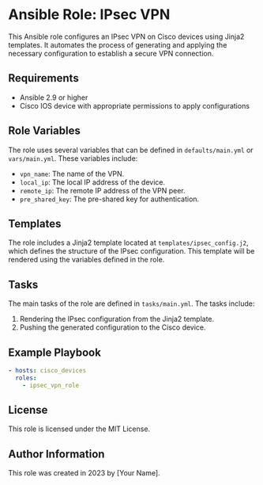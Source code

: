 # Ansible Role: IPsec VPN

This Ansible role configures an IPsec VPN on Cisco devices using Jinja2 templates. It automates the process of generating and applying the necessary configuration to establish a secure VPN connection.

## Requirements

- Ansible 2.9 or higher
- Cisco IOS device with appropriate permissions to apply configurations

## Role Variables

The role uses several variables that can be defined in `defaults/main.yml` or `vars/main.yml`. These variables include:

- `vpn_name`: The name of the VPN.
- `local_ip`: The local IP address of the device.
- `remote_ip`: The remote IP address of the VPN peer.
- `pre_shared_key`: The pre-shared key for authentication.

## Templates

The role includes a Jinja2 template located at `templates/ipsec_config.j2`, which defines the structure of the IPsec configuration. This template will be rendered using the variables defined in the role.

## Tasks

The main tasks of the role are defined in `tasks/main.yml`. The tasks include:

1. Rendering the IPsec configuration from the Jinja2 template.
2. Pushing the generated configuration to the Cisco device.

## Example Playbook

```yaml
- hosts: cisco_devices
  roles:
    - ipsec_vpn_role
```

## License

This role is licensed under the MIT License.

## Author Information

This role was created in 2023 by [Your Name].